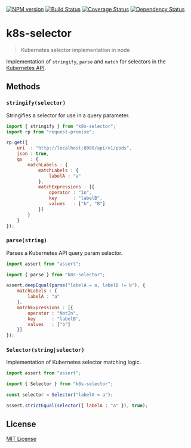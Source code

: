 [![NPM version][npm-image]][npm-url] [![Build Status][travis-image]][travis-url] [![Coverage Status][coveralls-image]][coveralls-url] [![Dependency Status][depstat-image]][depstat-url]

# k8s-selector

> Kubernetes selector implementation in node

Implementation of `stringify`, `parse` and `match` for selectors in the
[Kubernetes API](http://kubernetes.io/docs/user-guide/labels/).

## Methods

### `stringify(selector)`

Stringifies a selector for use in a query parameter.

```js
import { stringify } from "k8s-selector";
import rp from "request-promise";

rp.get({
	uri  : "http://localhost:8080/api/v1/pods",
	json : true,
	qs   : {
		matchLabels : {
			matchLabels : {
				labelA : "a"
			},
			matchExpressions : [{
				operator : "In",
				key      : "labelB",
				values   : ["b", "B"]
			}]
		}
	}
});
```

### `parse(string)`

Parses a Kubernetes API query param selector.

```js
import assert from "assert";

import { parse } from "k8s-selector";

assert.deepEqual(parse("labelA = a, labelB != b"), {
	matchLabels : {
		labelA : "a"
	},
	matchExpressions : [{
		operator : "NotIn",
		key      : "labelB",
		values   : ["b"]
	}]
});
```

### `Selector(string|selector)`

Implementation of Kubernetes selector matching logic.

```js
import assert from "assert";

import { Selector } from "k8s-selector";

const selector = Selector("labelA = a");

assert.strictEqual(selector({ labelA : "a" }), true);
```

## License

[MIT License](LICENSE)

[npm-url]: https://npmjs.org/package/k8s-selector
[npm-image]: https://img.shields.io/npm/v/k8s-selector.svg?style=flat-square

[travis-url]: http://travis-ci.org/kjvalencik/k8s-selector
[travis-image]: https://img.shields.io/travis/kjvalencik/k8s-selector/master.svg?style=flat-square

[coveralls-url]: https://coveralls.io/r/kjvalencik/k8s-selector
[coveralls-image]: https://img.shields.io/coveralls/kjvalencik/k8s-selector/master.svg?style=flat-square

[depstat-url]: https://david-dm.org/kjvalencik/k8s-selector#info=devDependencies
[depstat-image]: https://img.shields.io/david/dev/kjvalencik/k8s-selector/master.svg?style=flat-square
